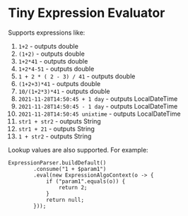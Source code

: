 # Tiny Expression Evaluator

Supports expressions like:

1. `1+2` - outputs double
2. `(1+2)` - outputs double
3. `1+2*41` - outputs double
4. `1+2*4-51` - outputs double
5. `1 + 2 * ( 2 - 3) / 41` - outputs double
6. `(1+2+3)*41` - outputs double
7. `10/(1+2*3)*41` - outputs double
8. `2021-11-28T14:50:45 + 1 day` - outputs LocalDateTime
9. `2021-11-28T14:50:45 - 1 day` - outputs LocalDateTime
10. `2021-11-28T14:50:45 unixtime` - outputs LocalDateTime
11. `str1 + str2` - outputs String
12. `str1 + 21` - outputs String
13. `1 + str2` - outputs String

Lookup values are also supported. For example:

```
ExpressionParser.buildDefault()
        .consume("1 + $param1")
        .eval(new ExpressionAlgoContext(o -> {
            if ("param1".equals(o)) {
                return 2;
            }
            return null;
        }));
```
